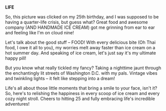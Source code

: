 <!-- This photo was taken on my 25th birthday, supposed to be my anxious quarter-life crisis, but some great food with great company (AND ICE CREAM!) got me all smiling and be on cloud nine. Little things make me happy, and walking through the brightly lit streets of a vintage city like DC is definitely one amongst the top of the list!  -->
**LIFE**

So, this picture was clicked on my 25th birthday, and I was supposed to be having a quarter-life crisis, but guess what? Great food and awesome company (AND HANDMADE ICE CREAM) got me grinning from ear to ear and feeling like I'm on cloud nine!

Let's talk about the good stuff – FOOD! With every delicious bite (Oh Thai food, I owe it all to you), my worries melt away faster than ice cream on a hot summer day. And speaking of ice cream, let's just say it's my ultimate happy pill!

But you know what really tickled my fancy? Taking a nighttime jaunt through the enchantingly lit streets of Washington D.C. with my pals. Vintage vibes and twinkling lights – it felt like stepping into a dream!

Life's all about those little moments that bring a smile to your face, isn't it? So, here's to relishing the happiness in every scoop of ice cream and every cozy night stroll. Cheers to hitting 25 and fully embracing life's incredible adventures! 